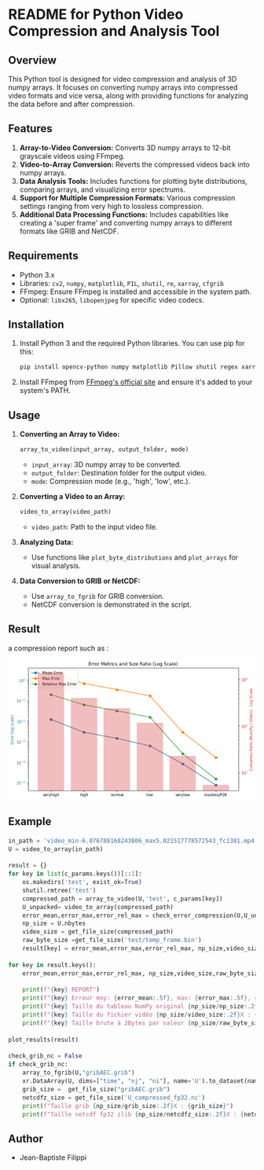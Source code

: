 
# README for Python Video Compression and Analysis Tool

## Overview
This Python tool is designed for video compression and analysis of 3D numpy arrays. It focuses on converting numpy arrays into compressed video formats and vice versa, along with providing functions for analyzing the data before and after compression.

## Features
1. **Array-to-Video Conversion:** Converts 3D numpy arrays to 12-bit grayscale videos using FFmpeg.
2. **Video-to-Array Conversion:** Reverts the compressed videos back into numpy arrays.
3. **Data Analysis Tools:** Includes functions for plotting byte distributions, comparing arrays, and visualizing error spectrums.
4. **Support for Multiple Compression Formats:** Various compression settings ranging from very high to lossless compression.
5. **Additional Data Processing Functions:** Includes capabilities like creating a 'super frame' and converting numpy arrays to different formats like GRIB and NetCDF.

## Requirements
- Python 3.x
- Libraries: `cv2`, `numpy`, `matplotlib`, `PIL`, `shutil`, `re`, `xarray`, `cfgrib`
- FFmpeg: Ensure FFmpeg is installed and accessible in the system path.
- Optional: `libx265`, `libopenjpeg` for specific video codecs.

## Installation
1. Install Python 3 and the required Python libraries. You can use pip for this:
   ```bash
   pip install opencv-python numpy matplotlib Pillow shutil regex xarray cfgrib
   ```
2. Install FFmpeg from [FFmpeg's official site](https://ffmpeg.org/download.html) and ensure it's added to your system's PATH.

## Usage
1. **Converting an Array to Video:**
   ```python
   array_to_video(input_array, output_folder, mode)
   ```
   - `input_array`: 3D numpy array to be converted.
   - `output_folder`: Destination folder for the output video.
   - `mode`: Compression mode (e.g., 'high', 'low', etc.).

2. **Converting a Video to an Array:**
   ```python
   video_to_array(video_path)
   ```
   - `video_path`: Path to the input video file.

3. **Analyzing Data:**
   - Use functions like `plot_byte_distributions` and `plot_arrays` for visual analysis.

4. **Data Conversion to GRIB or NetCDF:**
   - Use `array_to_fgrib` for GRIB conversion.
   - NetCDF conversion is demonstrated in the script.

## Result

a compression report such as :

![compression image](https://github.com/forefireAPI/numpy_compress/raw/main/compress.png)


## Example
```python
in_path = 'video_min-6.076788168243806_max5.021517778572543_fc1301.mp4'
U = video_to_array(in_path)

result = {}
for key in list(c_params.keys())[::1]:
    os.makedirs('test', exist_ok=True)
    shutil.rmtree('test')
    compressed_path = array_to_video(U,'test', c_params[key])
    U_unpacked= video_to_array(compressed_path)            
    error_mean,error_max,error_rel_max = check_error_compression(U,U_unpacked,plot=False)
    np_size = U.nbytes
    video_size = get_file_size(compressed_path)
    raw_byte_size =get_file_size('test/temp_frame.bin')
    result[key] = error_mean,error_max,error_rel_max, np_size,video_size,raw_byte_size
    
for key in result.keys():
    error_mean,error_max,error_rel_max, np_size,video_size,raw_byte_size =result[key] 
    
    print(f"{key} REPORT")
    print(f"{key} Erreur moy: {error_mean:.5f}, max: {error_max:.5f}, relMax {error_rel_max:.5f}")
    print(f"{key} Taille du tableau NumPy original {np_size/np_size:.2f}X : {np_size} octets ")
    print(f"{key} Taille du fichier vidéo {np_size/video_size:.2f}X : {video_size} octets ")
    print(f"{key} Taille brute à 2Bytes par valeur {np_size/raw_byte_size:.2f}X : {raw_byte_size}")

plot_results(result)

check_grib_nc = False
if check_grib_nc:
    array_to_fgrib(U,"gribAEC.grib")
    xr.DataArray(U, dims=["time", "nj", "ni"], name='U').to_dataset(name='U').to_netcdf('U_compressed_fp32.nc', encoding={'U': {'zlib': True, 'dtype': 'f4'}})    
    grib_size =  get_file_size("gribAEC.grib")
    netcdfz_size = get_file_size('U_compressed_fp32.nc')
    print(f"Taille grib {np_size/grib_size:.2f}X : {grib_size}")
    print(f"Taille netcdf fp32 zlib {np_size/netcdfz_size:.2f}X : {netcdfz_size}")

```

## Author
- Jean-Baptiste Filippi

